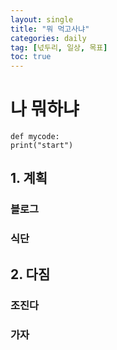 ```yaml
---
layout: single
title: "뭐 먹고사냐"
categories: daily
tag: [넋두리, 일상, 목표]
toc: true
---
```


# 나 뭐하냐

```
def mycode:
print("start")

```

## 1. 계획

### 블로그

### 식단

## 2. 다짐

### 조진다

### 가자



